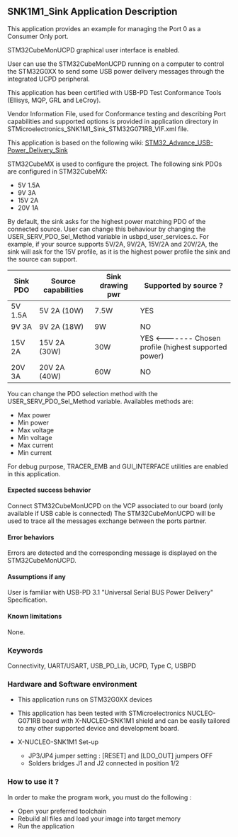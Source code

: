 
## <b>SNK1M1_Sink Application Description</b>

This application provides an example for managing the Port 0 as a Consumer Only port.

STM32CubeMonUCPD graphical user interface is enabled.

User can use the STM32CubeMonUCPD running on a computer to control the STM32G0XX to send some USB power delivery messages through the integrated UCPD peripheral.

This application has been certified with USB-PD Test Conformance Tools (Ellisys, MQP, GRL and LeCroy).

Vendor Information File, used for Conformance testing and describing Port capabilities and supported options is provided in application directory in STMicroelectronics_SNK1M1_Sink_STM32G071RB_VIF.xml file.

This application is based on the following wiki: [STM32_Advance_USB-Power_Delivery_Sink](https://wiki.st.com/stm32mcu/wiki/STM32StepByStep:STM32_Advance_USB-Power_Delivery_Sink)

STM32CubeMX is used to configure the project.
The following sink PDOs are configured in STM32CubeMX:

  - 5V 1.5A
  - 9V 3A
  - 15V 2A
  - 20V 1A

By default, the sink asks for the highest power matching PDO of the connected source. User can change 
this behaviour by changing the USER_SERV_PDO_Sel_Method variable in usbpd_user_services.c.
For example, if your source supports 5V/2A, 9V/2A, 15V/2A and 20V/2A, the sink will ask for the 15V profile,
as it is the highest power profile the sink and the source can support.


| Sink PDO | Source capabilities | Sink drawing pwr | Supported by source ?                                |
|----------|---------------------|------------------|------------------------------------------------------|
| 5V 1.5A  | 5V 2A (10W)         | 7.5W             | YES                                                  |
| 9V 3A    | 9V 2A (18W)         | 9W               | NO                                                   |
| 15V 2A   | 15V 2A (30W)        | 30W              | YES <------- Chosen profile (highest supported power)|
| 20V 3A   | 20V 2A (40W)        | 60W              | NO                                                   |

You can change the PDO selection method with the USER_SERV_PDO_Sel_Method variable. Availables methods are:

  - Max power
  - Min power
  - Max voltage
  - Min voltage
  - Max current
  - Min current

For debug purpose, TRACER_EMB and GUI_INTERFACE utilities are enabled in this application. 

####  <b>Expected success behavior</b>
Connect STM32CubeMonUCPD on the VCP associated to our board (only available if USB cable is connected)
The STM32CubeMonUCPD will be used to trace all the messages exchange between the ports partner.

#### <b>Error behaviors</b>
Errors are detected and the corresponding message is displayed on the STM32CubeMonUCPD.

#### <b>Assumptions if any</b>
User is familiar with USB-PD 3.1 "Universal Serial BUS Power Delivery" Specification.

#### <b>Known limitations</b>
None.

### <b>Keywords</b>

Connectivity, UART/USART, USB_PD_Lib, UCPD, Type C, USBPD

### <b>Hardware and Software environment</b>

  - This application runs on STM32G0XX devices
  - This application has been tested with STMicroelectronics NUCLEO-G071RB board with X-NUCLEO-SNK1M1 shield
    and can be easily tailored to any other supported device and development board.

- X-NUCLEO-SNK1M1 Set-up
    - JP3/JP4 jumper setting : [RESET] and [LDO_OUT] jumpers OFF
    - Solders bridges J1 and J2 connected in position 1/2
	
### <b>How to use it ?</b>

In order to make the program work, you must do the following :

 - Open your preferred toolchain
 - Rebuild all files and load your image into target memory
 - Run the application

